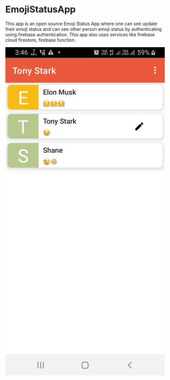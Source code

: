 # EmojiStatusApp
This app is an open source Emoji Status App where one can see update their emoji status and can see other person
emoji status by authenticating using firebase authentication. This app also uses services like
firebase cloud firestore, firebase function.

![This is app image](https://github.com/AdityaJain09/EmojiStatusApp/blob/master/app/src/main/res/assets/Screenshot_20220221-034608_EmojiStatusApp.jpg)
